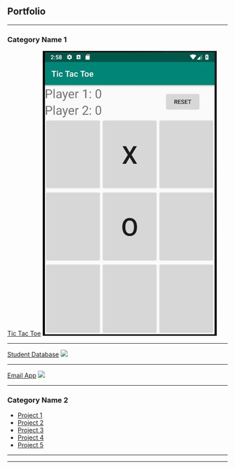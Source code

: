 ## Portfolio

---

### Category Name 1 

[Tic Tac Toe](/sample_page)
<img src="images/tic tac toe.JPG"/>

---
[Student Database](/pdf/sample_presentation.pdf)
<img src="images/dummy_thumbnail.jpg?raw=true"/>

---
[Email App](http://example.com/)
<img src="images/dummy_thumbnail.jpg?raw=true"/>

---

### Category Name 2

- [Project 1](http://example.com/)
- [Project 2](http://example.com/)
- [Project 3](http://example.com/)
- [Project 4](http://example.com/)
- [Project 5](http://example.com/)

---




---

